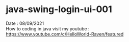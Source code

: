 # java-swing-login-ui-001
Date : 08/09/2021<br/>
How to coding in java
visit my youtube : https://www.youtube.com/c/HelloWorld-Raven/featured
<br/><br/>
